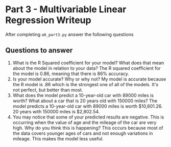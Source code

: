# Part 3 - Multivariable Linear Regression Writeup

After completing `a6_part3.py` answer the following questions

## Questions to answer

1. What is the R Squared coefficient for your model? What does that mean about the model in relation to your data?
The R squared coefficient for the model is 0.86, meaning that there is 86% accuracy. 
2. Is your model accurate? Why or why not?
My model is accurate because the R model is .86 which is the strongest one of all of the models. It's not perfect, but better than most. 
3. What does the model predict a 10-year-old car with 89000 miles is worth? What about a car that is 20 years old with 150000 miles?
The model predicts a 10-year-old car with 89000 miles is worth $10,601.26. 20 years with 150000 miles is $2,802.54.
4. You may notice that some of your predicted results are negative. This is occurring when the value of age and the mileage of the car are very high. Why do you think this is happening?
This occurs because most of the data covers younger ages of cars and not enough variations in mileage. This makes the model less useful. 